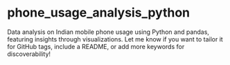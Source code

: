 # phone_usage_analysis_python
Data analysis on Indian mobile phone usage using Python and pandas, featuring insights through visualizations.  Let me know if you want to tailor it for GitHub tags, include a README, or add more keywords for discoverability!
